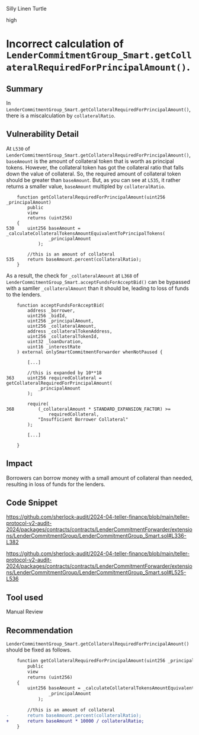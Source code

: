 Silly Linen Turtle

high

# Incorrect calculation of `LenderCommitmentGroup_Smart.getCollateralRequiredForPrincipalAmount()`.

## Summary

In `LenderCommitmentGroup_Smart.getCollateralRequiredForPrincipalAmount()`, there is a miscalculation by `collateralRatio`.

## Vulnerability Detail

At `L530` of `LenderCommitmentGroup_Smart.getCollateralRequiredForPrincipalAmount()`, `baseAmount` is the amount of collateral token that is worth as principal tokens. However, the collateral token has got the collateral ratio that falls down the value of collateral. So, the required amount of collateral token should be greater than `baseAmount`. But, as you can see at `L535`, it rather returns a smaller value, `baseAmount` multipled by `collateralRatio`.

```solidity
    function getCollateralRequiredForPrincipalAmount(uint256 _principalAmount)
        public
        view
        returns (uint256)
    {
530     uint256 baseAmount = _calculateCollateralTokensAmountEquivalentToPrincipalTokens(
                _principalAmount
            );

        //this is an amount of collateral
535     return baseAmount.percent(collateralRatio);
    }
```

As a result, the check for `_collateralAmount` at `L368` of `LenderCommitmentGroup_Smart.acceptFundsForAcceptBid()` can be bypassed with a samller `_collateralAmount` than it should be, leading to loss of funds to the lenders.

```solidity
    function acceptFundsForAcceptBid(
        address _borrower,
        uint256 _bidId,
        uint256 _principalAmount,
        uint256 _collateralAmount,
        address _collateralTokenAddress,
        uint256 _collateralTokenId, 
        uint32 _loanDuration,
        uint16 _interestRate
    ) external onlySmartCommitmentForwarder whenNotPaused {
        
        [...]

        //this is expanded by 10**18
363     uint256 requiredCollateral = getCollateralRequiredForPrincipalAmount(
            _principalAmount
        );

        require(
368         (_collateralAmount * STANDARD_EXPANSION_FACTOR) >=
                requiredCollateral,
            "Insufficient Borrower Collateral"
        );
 
        [...]

    }
```

## Impact

Borrowers can borrow money with a small amount of collateral than needed, resulting in loss of funds for the lenders.

## Code Snippet

https://github.com/sherlock-audit/2024-04-teller-finance/blob/main/teller-protocol-v2-audit-2024/packages/contracts/contracts/LenderCommitmentForwarder/extensions/LenderCommitmentGroup/LenderCommitmentGroup_Smart.sol#L336-L382

https://github.com/sherlock-audit/2024-04-teller-finance/blob/main/teller-protocol-v2-audit-2024/packages/contracts/contracts/LenderCommitmentForwarder/extensions/LenderCommitmentGroup/LenderCommitmentGroup_Smart.sol#L525-L536

## Tool used

Manual Review

## Recommendation

`LenderCommitmentGroup_Smart.getCollateralRequiredForPrincipalAmount()` should be fixed as follows.

```diff
    function getCollateralRequiredForPrincipalAmount(uint256 _principalAmount)
        public
        view
        returns (uint256)
    {
        uint256 baseAmount = _calculateCollateralTokensAmountEquivalentToPrincipalTokens(
                _principalAmount
            );

        //this is an amount of collateral
-       return baseAmount.percent(collateralRatio);
+       return baseAmount * 10000 / collateralRatio;
    }
```